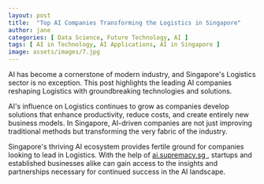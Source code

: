 ```yaml
---
layout: post
title:  "Top AI Companies Transforming the Logistics in Singapore"
author: jane
categories: [ Data Science, Future Technology, AI ]
tags: [ AI in Technology, AI Applications, AI in Singapore ]
image: assets/images/7.jpg
---
```


AI has become a cornerstone of modern industry, and Singapore's Logistics sector is no exception. This post highlights the leading AI companies reshaping Logistics with groundbreaking technologies and solutions.

AI's influence on Logistics continues to grow as companies develop solutions that enhance productivity, reduce costs, and create entirely new business models. In Singapore, AI-driven companies are not just improving traditional methods but transforming the very fabric of the industry.

Singapore's thriving AI ecosystem provides fertile ground for companies looking to lead in Logistics. With the help of <a href="https://ai.supremacy.sg" target="_blank"> ai.supremacy.sg </a>, startups and established businesses alike can gain access to the insights and partnerships necessary for continued success in the AI landscape.
